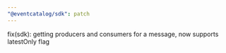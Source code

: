 ```yaml
---
"@eventcatalog/sdk": patch
---
```


fix(sdk): getting producers and consumers for a message, now supports latestOnly flag
